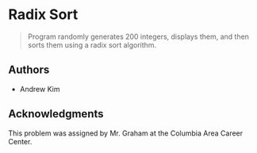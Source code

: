 # Radix Sort

> Program randomly generates 200 integers, displays them, and then sorts them using a radix sort algorithm.

## Authors
- Andrew Kim

## Acknowledgments

This problem was assigned by Mr. Graham at the Columbia Area Career Center.
